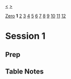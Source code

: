 [<](./Session0.md) [>](./Session2.md)

[Zero](./Session0.md) **1** [2](./Session2.md) [3](./Session3.md) [4](./Session4.md) [5](./Session5.md) [6](./Session6.md) [7](./Session7.md) [8](./Session8.md) [9](./Session9.md) [10](./Session10.md) [11](./Session11.md) [12](./Session12.md)

# Session 1

## Prep

## Table Notes
